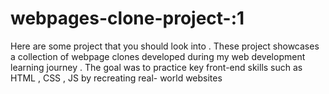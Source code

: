 # webpages-clone-project-:1
Here are some project that you should look into . These project showcases a collection of webpage clones developed during my web development learning journey . The goal was to practice key front-end skills such as HTML , CSS , JS by recreating real- world websites 
